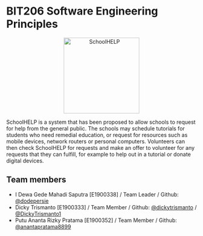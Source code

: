 # BIT206 Software Engineering Principles

<p align="center">
  <img src="https://i.imgur.com/TZlQuKs.png" alt="SchoolHELP" width="200" height="200" />
</p>

SchoolHELP is a system that has been proposed to allow schools to request for help from the general public. The schools may schedule tutorials for students who need remedial education, or request for resources such as mobile devices, network routers or personal computers. Volunteers can then check SchoolHELP for requests and make an offer to volunteer for any requests that they can fulfill, for example to help out in a tutorial or donate digital devices.

## Team members

- I Dewa Gede Mahadi Saputra [E1900338] / Team Leader / Github: [@dodepersie](https://github.com/dodepersie)
- Dicky Trismanto [E1900333] / Team Member / Github: [@dickytrismanto](https://github.com/dickytrismanto) / [@DickyTrismanto1](https://github.com/DickyTrismanto1)
- Putu Ananta Rizky Pratama [E1900352] / Team Member / Github: [@anantapratama8899](https://github.com/anantapratama8899)
